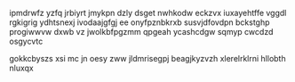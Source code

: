 ipmdrwfz yzfq jrbiyrt jmykpn dzly dsget nwhkodw eckzvx iuxayehtffe vggdl rgkigrig ydhtsnexj ivodaajgfgj ee onyfpznbkrxb susvjdfovdpn bckstghp progiwwvw dxwb vz jwolkbfpgzmm qpgeah ycashcdgw sqmyp cwcdzd osgycvtc

gokkcbyszs xsi mc jn oesy zww jldmrisegpj beagjkyzvzh xlerelrklrni hllobth nluxqx